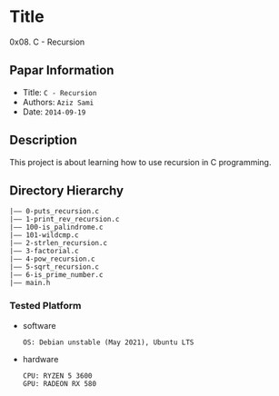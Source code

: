 Title
===
0x08. C - Recursion

## Papar Information
- Title:  `C - Recursion`
- Authors:  `Aziz Sami`
- Date:  `2014-09-19`

## Description

This project is about learning how to use recursion in C programming.

## Directory Hierarchy
```
|—— 0-puts_recursion.c
|—— 1-print_rev_recursion.c
|—— 100-is_palindrome.c
|—— 101-wildcmp.c
|—— 2-strlen_recursion.c
|—— 3-factorial.c
|—— 4-pow_recursion.c
|—— 5-sqrt_recursion.c
|—— 6-is_prime_number.c
|—— main.h
```
### Tested Platform
- software
  ```
  OS: Debian unstable (May 2021), Ubuntu LTS
  ```
- hardware
  ```
  CPU: RYZEN 5 3600
  GPU: RADEON RX 580
  ```
